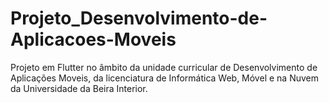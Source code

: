 # Projeto_Desenvolvimento-de-Aplicacoes-Moveis
Projeto em Flutter no âmbito da unidade curricular de Desenvolvimento de Aplicações Moveis, da licenciatura de Informática Web, Móvel e na Nuvem da Universidade da Beira Interior.
